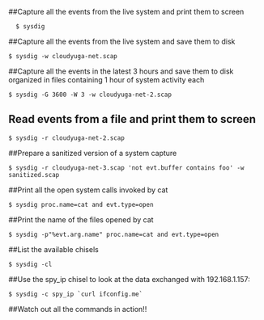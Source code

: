 ##Capture all the events from the live system and print them to screen
```
  $ sysdig
```

##Capture all the events from the live system and save them to disk
```
$ sysdig -w cloudyuga-net.scap

```

##Capture all the events in the latest 3 hours and save them to disk organized in files containing 1 hour of system activity each

```
$ sysdig -G 3600 -W 3 -w cloudyuga-net-2.scap

```

## Read events from a file and print them to screen

```
$ sysdig -r cloudyuga-net-2.scap

```

##Prepare a sanitized version of a system capture

```
$ sysdig -r cloudyuga-net-3.scap 'not evt.buffer contains foo' -w sanitized.scap

```

##Print all the open system calls invoked by cat

```
$ sysdig proc.name=cat and evt.type=open

```

##Print the name of the files opened by cat

```
$ sysdig -p"%evt.arg.name" proc.name=cat and evt.type=open

```

##List the available chisels

```
$ sysdig -cl

```

##Use the spy_ip chisel to look at the data exchanged with 192.168.1.157:

```
$ sysdig -c spy_ip `curl ifconfig.me`

```

##Watch out all the commands in action!!


